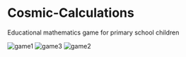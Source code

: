 # Cosmic-Calculations
Educational mathematics game for primary school children

![game1](https://github.com/Saqib939/Cosmic-Calculations/assets/142820178/bda8388e-2be6-4e62-a7e5-36f5da4d3346)
![game3](https://github.com/Saqib939/Cosmic-Calculations/assets/142820178/de88075b-c176-49a5-8225-995603d82f41)
![game2](https://github.com/Saqib939/Cosmic-Calculations/assets/142820178/de4e19eb-38a9-4505-86d4-434e98d1cdb7)
